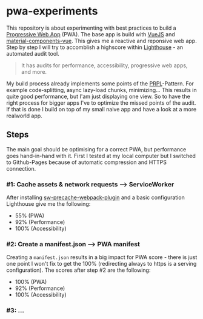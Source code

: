# pwa-experiments

This repository is about experimenting with best practices to build a [Progressive Web App](https://developers.google.com/web/progressive-web-apps/) (PWA).
The base app is build with [VueJS](https://vuejs.org) and [material-components-vue](https://github.com/matsp/material-components-vue).
This gives me a reactive and reponsive web app. Step by step I will try to accomblish a highscore within
[Lighthouse](https://developers.google.com/web/tools/lighthouse/) - an automated audit tool.
> It has audits for performance, accessibility, progressive web apps, and more.

My build process already implements some points of the [PRPL](https://developers.google.com/web/fundamentals/performance/prpl-pattern/)-Pattern.
For example code-splitting, async lazy-load chunks, minimizing... This results in quite good performance, but I'am just displaying one view.
So to have the right process for bigger apps I've to optimize the missed points of the audit.
If that is done I build on top of my small naive app and have a look at a more realworld app.

## Steps

The main goal should be optimising for a correct PWA, but performance goes hand-in-hand with it.
First I tested at my local computer but I switched to Github-Pages because of automatic compression and HTTPS connection.

### #1: Cache assets & network requests --> ServiceWorker

After installing [sw-precache-webpack-plugin](https://github.com/goldhand/sw-precache-webpack-plugin) and a basic configuration
Lighthouse give me the following:

- 55% (PWA)
- 92% (Performance)
- 100% (Accessibility)

### #2: Create a manifest.json --> PWA manifest

Creating a `manifest.json` results in a big impact for PWA score - there is just one point I won't fix to get 
the 100% (redirecting always to https is a serving configuration). The scores after step #2 are the following:

- 100% (PWA)
- 92% (Performance)
- 100% (Accessibility)

### #3: ...
